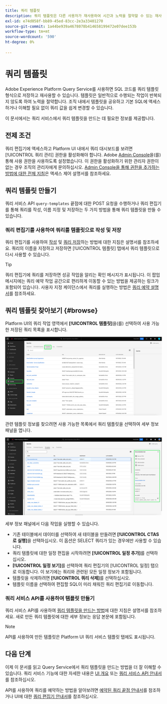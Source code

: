 ```yaml
---
title: 쿼리 템플릿
description: 쿼리 템플릿은 다른 사용자가 재사용하여 시간과 노력을 절약할 수 있는 재사용 가능한 저장된 SQL 쿼리입니다. 쿼리 편집기 또는 쿼리 서비스 API를 사용하여 만들 수 있으며, 모든 Experience Platform 데이터 세트에서 사용할 수 있습니다.
exl-id: e74d058f-bb89-45ed-83cc-2e3a33401270
source-git-commit: 1a44be939a4678078b414658199472e07dee153b
workflow-type: tm+mt
source-wordcount: '590'
ht-degree: 0%

---
```


# 쿼리 템플릿

Adobe Experience Platform Query Service를 사용하면 SQL 코드를 쿼리 템플릿 형식으로 저장하고 재사용할 수 있습니다. 템플릿은 일반적으로 수행되는 작업이 반복되지 않도록 하여 노력을 절약합니다. 조직 내에서 템플릿을 공유하고 기본 SQL에 액세스하거나 이해할 필요 없이 쿼리 값을 쉽게 변경할 수 있습니다.

이 문서에서는 쿼리 서비스에서 쿼리 템플릿을 만드는 데 필요한 정보를 제공합니다.

## 전제 조건

쿼리 편집기에 액세스하고 Platform UI 내에서 쿼리 대시보드를 보려면 [!UICONTROL 쿼리 관리] 권한을 활성화해야 합니다. Adobe [Admin Console](https://adminconsole.adobe.com/)을(를) 통해 사용 권한을 사용하도록 설정했습니다. 이 권한을 활성화하기 위한 관리자 권한이 없는 경우 조직의 관리자에게 문의하십시오. [Admin Console을 통해 권한을 추가하는 방법에 대한 전체 지침](../../access-control/home.md)은 액세스 제어 설명서를 참조하세요.

## 쿼리 템플릿 만들기

쿼리 서비스 API `query-templates` 끝점에 대한 POST 요청을 수행하거나 쿼리 편집기를 통해 쿼리를 작성, 이름 지정 및 저장하는 두 가지 방법을 통해 쿼리 템플릿을 만들 수 있습니다.

### 쿼리 편집기를 사용하여 쿼리를 템플릿으로 작성 및 저장

쿼리 편집기를 사용하여 [작성](./user-guide.md#query-authoring) 및 [쿼리 저장](./user-guide.md#saving-queries)하는 방법에 대한 지침은 설명서를 참조하세요. 쿼리의 이름을 지정하고 저장하면 [!UICONTROL 템플릿] 탭에서 쿼리 템플릿으로 다시 사용할 수 있습니다.

>[!TIP]
>
>쿼리 편집기에 쿼리를 저장하면 성공 작업을 알리는 확인 메시지가 표시됩니다. 이 팝업 메시지에는 쿼리 예약 작업 공간으로 편리하게 이동할 수 있는 방법을 제공하는 링크가 포함되어 있습니다. 사용자 지정 케이던스에서 쿼리를 실행하는 방법은 [쿼리 예약 설명서](./query-schedules.md)를 참조하세요.

## 쿼리 템플릿 찾아보기 {#browse}

Platform UI의 쿼리 작업 영역에서 **[!UICONTROL 템플릿]**&#x200B;을(를) 선택하여 사용 가능한 저장된 쿼리 목록을 표시합니다.

![템플릿 탭이 강조 표시된 쿼리 작업 영역입니다.](../images/ui/query-templates/query-templates.png)

관련 템플릿 정보를 찾으려면 사용 가능한 목록에서 쿼리 템플릿을 선택하여 세부 정보 패널을 엽니다.

![쿼리 ID가 강조 표시된 쿼리 작업 영역의 세부 정보 패널입니다.](../images/ui/query-templates/details-panel.png)

세부 정보 패널에서 다음 작업을 실행할 수 있습니다.

* 기존 테이블에서 데이터를 선택하여 새 테이블을 만들려면 **[!UICONTROL CTAS로 실행]**&#x200B;을 선택하십시오. 이 옵션은 SELECT 쿼리가 있는 경우에만 사용할 수 있습니다.
* 쿼리 템플릿에 대한 일정 편집을 시작하려면 **[!UICONTROL 일정 추가]**&#x200B;를 선택하십시오.
* **[!UICONTROL 일정 보기]**&#x200B;를 선택하여 쿼리 편집기의 [!UICONTROL 일정] 탭으로 이동합니다. 이 보기에는 쿼리와 관련된 모든 일정 정보가 포함됩니다.
* 템플릿을 삭제하려면 **[!UICONTROL 쿼리 삭제]**&#x200B;를 선택하십시오.
* 템플릿 이름을 선택하여 편집할 SQL이 미리 채워진 쿼리 편집기로 이동합니다.

### 쿼리 서비스 API를 사용하여 템플릿 만들기

쿼리 서비스 API를 사용하여 [쿼리 템플릿을 만드는 방법](../api/query-templates.md#create-a-query-template)에 대한 지침은 설명서를 참조하세요. 새로 만든 쿼리 템플릿에 대한 세부 정보는 응답 본문에 포함됩니다.

>[!NOTE]
>
>API를 사용하여 만든 템플릿은 Platform UI 쿼리 서비스 템플릿 탭에도 표시됩니다.

## 다음 단계

이제 이 문서를 읽고 Query Service에서 쿼리 템플릿을 만드는 방법을 더 잘 이해할 수 있습니다. 쿼리 서비스 기능에 대한 자세한 내용은 [UI 개요](./overview.md) 또는 [쿼리 서비스 API 안내서](../api/getting-started.md)를 참조하십시오.

API를 사용하여 쿼리를 예약하는 방법을 알아보려면 [예약된 쿼리 끝점 안내서](../api/scheduled-queries.md)를 참조하거나 UI에 대한 [쿼리 편집기 안내서](./user-guide.md#scheduled-queries)를 참조하십시오.
